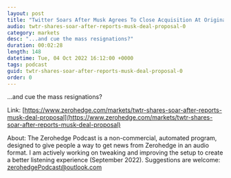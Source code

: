 ```yaml
---
layout: post
title: "Twitter Soars After Musk Agrees To Close Acquisition At Original Price"
audio: twtr-shares-soar-after-reports-musk-deal-proposal-0
category: markets
desc: "...and cue the mass resignations?"
duration: 00:02:28
length: 148
datetime: Tue, 04 Oct 2022 16:12:00 +0000
tags: podcast
guid: twtr-shares-soar-after-reports-musk-deal-proposal-0
order: 0
---
```

...and cue the mass resignations?

Link: [https://www.zerohedge.com/markets/twtr-shares-soar-after-reports-musk-deal-proposal](https://www.zerohedge.com/markets/twtr-shares-soar-after-reports-musk-deal-proposal)

About: The Zerohedge Podcast is a non-commercial, automated program, designed to give people a way to get news from Zerohedge in an audio format.  I am actively working on tweaking and improving the setup to create a better listening experience (September 2022).  Suggestions are welcome: [zerohedgePodcast@outlook.com](mailto:zerohedgePodcast@outlook.com)